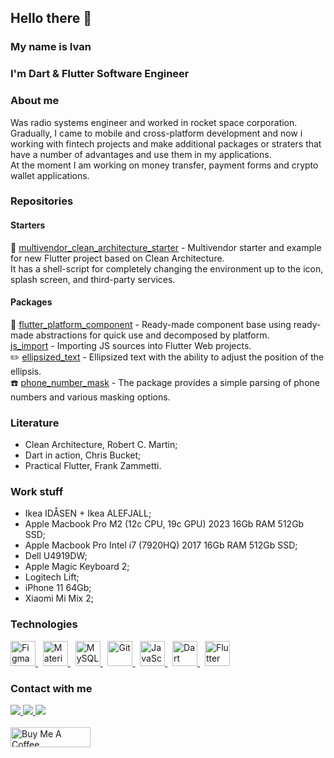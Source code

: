 ## Hello there 👋
### My name is Ivan
### I'm Dart & Flutter Software Engineer

### About me
Was radio systems engineer and worked in rocket space corporation.\
Gradually, I came to mobile and cross-platform development and now i working with fintech projects and make additional packages or straters that have a number of advantages and use them in my applications.\
At the moment I am working on money transfer, payment forms and crypto wallet applications.

### Repositories
#### Starters
👾 [multivendor_clean_architecture_starter](https://github.com/ivangalkindeveloper/multivendor_clean_architecture_starter) - Multivendor starter and example for new Flutter project based on Clean Architecture.\
It has a shell-script for completely changing the environment up to the icon, splash screen, and third-party services.
#### Packages
📱 [flutter_platform_component](https://pub.dev/packages/flutter_platform_component) - Ready-made component base using ready-made abstractions for quick use and decomposed by platform.\
[js_import](https://pub.dev/packages/js_import) - Importing JS sources into Flutter Web projects.\
✏️ [ellipsized_text](https://pub.dev/packages/ellipsized_text) - Ellipsized text with the ability to adjust the position of the ellipsis.\
☎️ [phone_number_mask](https://pub.dev/packages/phone_number_mask) - The package provides a simple parsing of phone numbers and various masking options.

### Literature
- Clean Architecture, Robert C. Martin;
- Dart in action, Chris Bucket;
- Practical Flutter, Frank Zammetti.

### Work stuff
- Ikea IDÅSEN + Ikea ALEFJALL;
- Apple Macbook Pro M2 (12c CPU, 19c GPU) 2023 16Gb RAM 512Gb SSD;
- Apple Macbook Pro Intel i7 (7920HQ) 2017 16Gb RAM 512Gb SSD;
- Dell U4919DW;
- Apple Magic Keyboard 2;
- Logitech Lift;
- iPhone 11 64Gb;
- Xiaomi Mi Mix 2;

### Technologies
<div class="image-row">
  <a href="https://www.figma.com/">
    <img src="https://profilinator.rishav.dev/skills-assets/figma-icon.svg" alt="Figma" height="40" />
  </a>&nbsp;
  <a href="https://mui.com/">
    <img src="https://profilinator.rishav.dev/skills-assets/mui.png" alt="Material UI" height="40" />
  </a>&nbsp;
  <a href="https://www.mysql.com/">
    <img src="https://profilinator.rishav.dev/skills-assets/mysql-original-wordmark.svg" alt="MySQL" height="40" />
  </a>&nbsp;
  <a href="https://github.com/">
    <img src="https://profilinator.rishav.dev/skills-assets/git-scm-icon.svg" alt="Git" height="40" />
  </a>&nbsp;
  <a href="https://www.javascript.com/">
    <img src="https://profilinator.rishav.dev/skills-assets/javascript-original.svg" alt="JavaScript" height="40" />
  </a>&nbsp;
  <a href="https://dart.dev/">
    <img src="https://profilinator.rishav.dev/skills-assets/dartlang-icon.svg" alt="Dart" height="40" />
  </a>&nbsp;
  <a href="https://flutter.dev/">
    <img src="https://profilinator.rishav.dev/skills-assets/flutterio-icon.svg" alt="Flutter" height="40" />
  </a>
</div>

### Contact with me
<div class="image-row">
  <a href="mailto:ivangalkindeveloper@gmail.com">
    <img src="https://img.shields.io/badge/e‑mail-D14836.svg?style=for-the-badge&logo=GMail&logoColor=white" />
  </a>
  <a href="https://t.me/ivangalkindeveloper">
    <img src="https://img.shields.io/badge/Telegram-blue.svg?&style=for-the-badge&logo=telegram&logoColor=white" />
  </a>
  <a href="https://instagram.com/ivangalkinguitar">
    <img src="https://img.shields.io/badge/Instagram-E4405F.svg?&style=for-the-badge&logo=instagram&logoColor=white" />
  </a>
</div>
<br>
<div>
  <a href="https://www.buymeacoffee.com/ivangalkin" target="_blank">
    <img src="https://cdn.buymeacoffee.com/buttons/v2/default-yellow.png" alt="Buy Me A Coffee" height="32px" width= "128px">
  </a>
</div>
